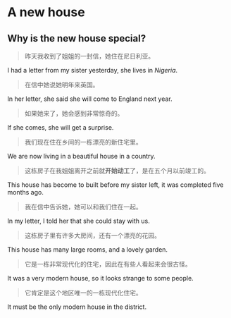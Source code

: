 # A new house
## Why is the new house special?

> 昨天我收到了姐姐的一封信，她住在尼日利亚。  

  I had a letter from my sister yesterday, she lives in *Nigeria*.

> 在信中她说她明年来英国。
  
In her letter, she said she will come to England next year.

> 如果她来了，她会感到非常惊奇的。  

If she comes, she will get a surprise.

> 我们现在住在乡间的一栋漂亮的新住宅里。  

We are now living in a beautiful house in a country.

> 这栋房子在我姐姐离开之前就**开始动工**了，是在五个月以前竣工的。  

This house has become to built before my sister left, it was completed five months ago.

> 我在信中告诉她，她可以和我们住在一起。  

In my letter, I told her that she could stay with us.

> 这栋房子里有许多大房间，还有一个漂亮的花园。  

This house has many large rooms, and a lovely garden.

> 它是一栋非常现代化的住宅，因此在有些人看起来会很古怪。  

It was a very modern house, so it looks strange to some people.

> 它肯定是这个地区唯一的一栋现代化住宅。  

It must be the only modern house in the district.



